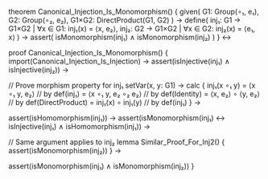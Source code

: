 theorem Canonical_Injection_Is_Monomorphism() {
  given(
    G1: Group(∘₁, e₁),
    G2: Group(∘₂, e₂),
    G1×G2: DirectProduct(G1, G2)
  ) →
  define(
    inj₁: G1 → G1×G2 | ∀x ∈ G1: inj₁(x) = ⟨x, e₂⟩,
    inj₂: G2 → G1×G2 | ∀x ∈ G2: inj₂(x) = ⟨e₁, x⟩
  ) →
  assert(
    isMonomorphism(inj₁) ∧ isMonomorphism(inj₂)
  )
} ↔

proof Canonical_Injection_Is_Monomorphism() {
  import(Canonical_Injection_Is_Injection) →
  assert(isInjective(inj₁) ∧ isInjective(inj₂)) →
  
  // Prove morphism property for inj₁
  setVar(x, y: G1) →
  calc {
    inj₁(x ∘₁ y)
    = ⟨x ∘₁ y, e₂⟩               // by def(inj₁)
    = ⟨x ∘₁ y, e₂ ∘₂ e₂⟩         // by def(Identity)
    = ⟨x, e₂⟩ ∘ ⟨y, e₂⟩         // by def(DirectProduct)
    = inj₁(x) ∘ inj₁(y)          // by def(inj₁)
  } →
  
  assert(isHomomorphism(inj₁)) →
  assert(isMonomorphism(inj₁) ↔ isInjective(inj₁) ∧ isHomomorphism(inj₁)) →
  
  // Same argument applies to inj₂
  lemma Similar_Proof_For_Inj2() {
    assert(isMonomorphism(inj₂))
  } →
  
  assert(isMonomorphism(inj₁) ∧ isMonomorphism(inj₂))
}